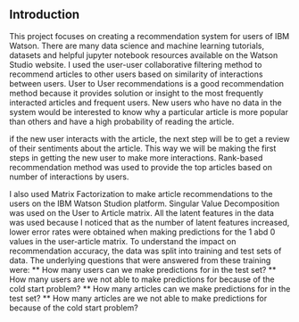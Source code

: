 
## Introduction
This project focuses on creating a recommendation system for users of IBM Watson. There are many data science and machine learning tutorials, datasets and helpful jupyter notebook resources available on the Watson Studio website. I used the user-user collaborative filtering method to recommend articles to other users based on similarity of interactions between users. 
User to User recommendations is a good recommendation method because it provides solution or insight to the most frequently interacted articles and frequent users. New users who have no data in the system would be interested to know why a particular article is more popular than others and have a high probability of reading the article.

if the new user interacts with the article, the next step will be to get a review of their sentiments about the article. This way we will be making the first steps in getting the new user to make more interactions.
Rank-based recommendation method was used to provide the top articles based on number of interactions by users.

I also used Matrix Factorization to make article recommendations to the users on the IBM Watson Studion platform. Singular Value Decomposition was used on the User to Article matrix. All the latent features in the data was used because I noticed that as the number of latent features increased, lower error rates were obtained when making predictions for the 1 abd 0 values in the user-article matrix.
To understand the impact on recommendation accuracy, the data was split into training and test sets of data. The underlying questions that were answered from these training were:
** How many users can we make predictions for in the test set?
** How many users are we not able to make predictions for because of the cold start problem?
** How many articles can we make predictions for in the test set?
** How many articles are we not able to make predictions for because of the cold start problem?
